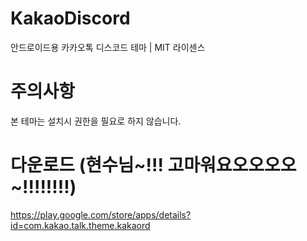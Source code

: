 # KakaoDiscord
안드로이드용 카카오톡 디스코드 테마 | MIT 라이센스
# 주의사항
본 테마는 설치시 권한을 필요로 하지 않습니다.
# 다운로드 (현수님~!!! 고마워요오오오오~!!!!!!!!)
https://play.google.com/store/apps/details?id=com.kakao.talk.theme.kakaord
